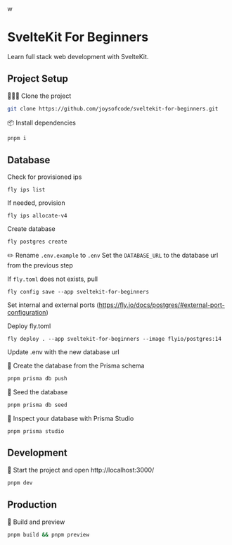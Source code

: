w

# SvelteKit For Beginners

Learn full stack web development with SvelteKit.

## Project Setup

🧑‍🤝‍🧑 Clone the project

```sh
git clone https://github.com/joysofcode/sveltekit-for-beginners.git
```

📦️ Install dependencies

```sh
pnpm i
```

## Database

Check for provisioned ips

```
fly ips list
```

If needed, provision

```
fly ips allocate-v4
```

Create database

```
fly postgres create
```

✏️ Rename `.env.example` to `.env`
Set the `DATABASE_URL` to the database url from the previous step

If `fly.toml` does not exists, pull

```
fly config save --app sveltekit-for-beginners
```

Set internal and external ports (https://fly.io/docs/postgres/#external-port-configuration)

Deploy fly.toml

```
fly deploy . --app sveltekit-for-beginners --image flyio/postgres:14
```

Update .env with the new database url

🔨 Create the database from the Prisma schema

```sh
pnpm prisma db push
```

🌱 Seed the database

```sh
pnpm prisma db seed
```

🔎 Inspect your database with Prisma Studio

```
pnpm prisma studio
```

## Development

🦄 Start the project and open http://localhost:3000/

```sh
pnpm dev
```

## Production

🔨 Build and preview

```sh
pnpm build && pnpm preview
```
